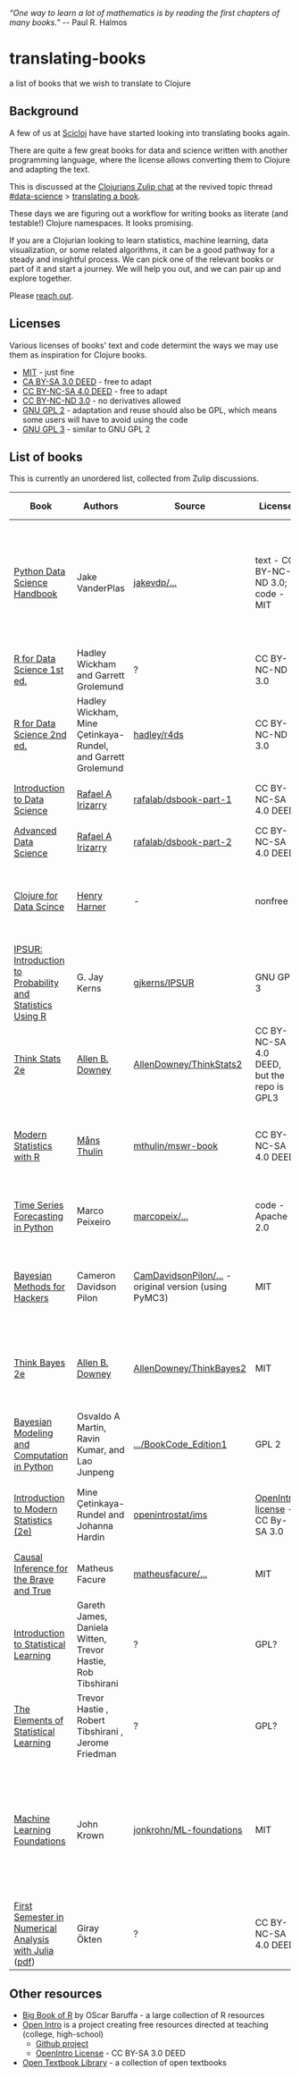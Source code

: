 *“One way to learn a lot of mathematics is by reading the first chapters of many books.”* -- Paul R. Halmos

# translating-books
a list of books that we wish to translate to Clojure

## Background
A few of us at [Scicloj](https://scicloj.github.io/) have have started looking into translating books again.

There are quite a few great books for data and science written with another programming language, where the license allows converting them to Clojure and adapting the text.

This is discussed at the [Clojurians Zulip chat](https://scicloj.github.io/docs/community/chat/) at the revived topic thread [#data-science](https://clojurians.zulipchat.com/#narrow/stream/151924-data-science) > [translating a book](https://clojurians.zulipchat.com/#narrow/stream/151924-data-science/topic/translating.20a.20book).

These days we are figuring out a workflow for writing books as literate (and testable!) Clojure namespaces. It looks promising.

If you are a Clojurian looking to learn statistics, machine learning, data visualization, or some related algorithms, it can be a good pathway for a steady and insightful process.
We can pick one of the relevant books or part of it and start a journey. We will help you out, and we can pair up and explore together.

Please [reach out](https://scicloj.github.io/docs/community/contact/).

## Licenses

Various licenses of books' text and code determint the ways we may use them as inspiration for Clojure books.

- [MIT](https://opensource.org/license/mit) - just fine
- [CA BY-SA 3.0 DEED](https://creativecommons.org/licenses/by-sa/3.0/deed.en) - free to adapt
- [CC BY-NC-SA 4.0 DEED](https://creativecommons.org/licenses/by-nc-sa/4.0/) - free to adapt
- [CC BY-NC-ND 3.0](https://creativecommons.org/licenses/by-nc-nd/3.0/) - no derivatives allowed
- [GNU GPL 2](https://www.gnu.org/licenses/old-licenses/gpl-2.0.html) - adaptation and reuse should also be GPL, which means some users will have to avoid using the code
- [GNU GPL 3](https://www.gnu.org/licenses/gpl-3.0.html) - similar to GNU GPL 2

## List of books

This is currently an unordered list, collected from Zulip discussions.

| Book                                                                                                                                                                                        | Authors                                                      | Source                                                                                                                                                  | License                                                                | Comments                                                                                                                                                                           | Translation status                                                                                                                                                                                                                                 |
|---------------------------------------------------------------------------------------------------------------------------------------------------------------------------------------------|--------------------------------------------------------------|---------------------------------------------------------------------------------------------------------------------------------------------------------|------------------------------------------------------------------------|------------------------------------------------------------------------------------------------------------------------------------------------------------------------------------|----------------------------------------------------------------------------------------------------------------------------------------------------------------------------------------------------------------------------------------------------|
| [Python Data Science Handbook](https://jakevdp.github.io/PythonDataScienceHandbook/)                                                                                                        | Jake VanderPlas                                              | [jakevdp/...](https://github.com/jakevdp/PythonDataScienceHandbook)                                                                                     | text - CC BY-NC-ND 3.0; code - MIT                                     |                                                                                                                                                                                    | started at [scicloj-data-science-handbook](https://github.com/scicloj/scicloj-data-science-handbook/) (2021), recently restarted at [python-data-science-handbook-in-clojure](https://github.com/scicloj/python-data-science-handbook-in-clojure/) |
| [R for Data Science 1st ed.](https://r4ds.had.co.nz/)                                                                                                                                       | Hadley Wickham and Garrett Grolemund                         | ?                                                                                                                                                       | CC BY-NC-ND 3.0                                                        |                                                                                                                                                                                    | started some drafts in the past                                                                                                                                                                                                                    |
| [R for Data Science 2nd ed.](https://r4ds.hadley.nz/)                                                                                                                                       | Hadley Wickham, Mine Çetinkaya-Rundel, and Garrett Grolemund | [hadley/r4ds](https://github.com/hadley/r4ds)                                                                                                           | CC BY-NC-ND 3.0                                                        | permission from the authors & publisher                                                                                                                                            |                                                                                                                                                                                                                                                    |
| [Introduction to Data Science](https://rafalab.dfci.harvard.edu/dsbook-part-1/)                                                                                                             | [Rafael A Irizarry](https://github.com/rafalab)              | [rafalab/dsbook-part-1](https://github.com/rafalab/dsbook-part-1)                                                                                       | CC BY-NC-SA 4.0 DEED                                                   | The author's [earlier book](https://rafalab.dfci.harvard.edu/pages/books.html) has mixed reviews                                                                                   |                                                                                                                                                                                                                                                    |
| [Advanced Data Science](https://rafalab.dfci.harvard.edu/dsbook-part-2/prob/intro-to-prob.html)                                                                                             | [Rafael A Irizarry](https://github.com/rafalab)              | [rafalab/dsbook-part-2](https://github.com/rafalab/dsbook-part-2)                                                                                       | CC BY-NC-SA 4.0 DEED                                                   |                                                                                                                                                                                    |                                                                                                                                                                                                                                                    |
| [Clojure for Data Scince](https://clojuredatascience.com/pages/about.html)                                                                                                                  | [Henry Harner](https://henrygarner.com/)                     | -                                                                                                                                                       | nonfree                                                                | Great teaching, outdated use of libraries, can be a great source of inspiration                                                                                                    |                                                                                                                                                                                                                                                    |
| [IPSUR: Introduction to Probability and Statistics Using R](https://github.com/gjkerns/IPSUR)                                                                                               | G. Jay Kerns                                                 | [gjkerns/IPSUR](https://github.com/gjkerns/IPSUR)                                                                                                       | GNU GPL 3                                                              | great teaching of probability contepts through code (dedicated package)                                                                                                            |                                                                                                                                                                                                                                                    |
| [Think Stats 2e](https://greenteapress.com/thinkstats2/html/index.html)                                                                                                                     | [Allen B. Downey](https://www.allendowney.com/wp/)           | [AllenDowney/ThinkStats2](https://github.com/AllenDowney/ThinkStats2)                                                                                   | CC BY-NC-SA 4.0 DEED, but the repo is GPL3                             | The author has agreed we'd convert it.                                                                                                                                             |                                                                                                                                                                                                                                                    |
| [Modern Statistics with R](https://modernstatisticswithr.com/)                                                                                                                              | [Måns Thulin](https://mansthulin.se/)                        | [mthulin/mswr-book](https://github.com/mthulin/mswr-book)                                                                                               | CC BY-NC-SA 4.0 DEED                                                   | RMarkdown, notebook conversion can be partially automated                                                                                                                          | Carsten, generateme, Daniel independently started working on some parts                                                                                                                                                                            |
| [Time Series Forecasting in Python](https://www.manning.com/books/time-series-forecasting-in-python-book)                                                                                   | Marco Peixeiro                                               | [marcopeix/...](https://github.com/marcopeix/TimeSeriesForecastingInPython)                                                                             | code - Apache 2.0                                                      |                                                                                                                                                                                    | Amer started - [xfthhxk/time-series-analysis](https://github.com/xfthhxk/time-series-analysis)                                                                                                                                                     |
| [Bayesian Methods for Hackers](https://dataorigami.net/Probabilistic-Programming-and-Bayesian-Methods-for-Hackers/)                                                                         | Cameron Davidson Pilon                                       | [CamDavidsonPilon/...](https://github.com/CamDavidsonPilon/Probabilistic-Programming-and-Bayesian-Methods-for-Hackers) - original version (using PyMC3) | MIT                                                                    | Conversions to other Bayesian libraries exist, e.g. [to R + Stan](https://jduncstats.com/bayes-hackr/2021-01-08-bayes-hackr-ch1/) by [Josh Duncan](https://github.com/joshualeond) |                                                                                                                                                                                                                                                    |
| [Think Bayes 2e](https://greenteapress.com/wp/think-bayes/)                                                                                                                                 | [Allen B. Downey](https://www.allendowney.com/wp/)           | [AllenDowney/ThinkBayes2](https://github.com/AllenDowney/ThinkBayes2)                                                                                   | MIT                                                                    |                                                                                                                                                                                    | Karthik is looking into it; 1e has been partially converted by differen people                                                                                                                                                                     |
| [Bayesian Modeling and Computation in Python](https://bayesiancomputationbook.com/welcome.html)                                                                                             | Osvaldo A Martin, Ravin Kumar, and Lao Junpeng               | [.../BookCode_Edition1](https://github.com/BayesianModelingandComputationInPython/BookCode_Edition1)                                                    | GPL 2                                                                  | we had a reading group at the [Jointprob community](https://scicloj.github.io/docs/community/groups/jointprob/)                                                                    |                                                                                                                                                                                                                                                    |
| [Introduction to Modern Statistics (2e)](https://openintro-ims2.netlify.app/)                                                                                                               | Mine Çetinkaya-Rundel and Johanna Hardin                     | [openintrostat/ims](https://github.com/openintrostat/ims)                                                                                               | [OpenIntro license](https://www.openintro.org/license/) - CC By-SA 3.0 | WIP; a Quarto book with R Tidyverse code, lots of styling and illustrations                                                                                                        |                                                                                                                                                                                                                                                    |
| [Causal Inference for the Brave and True](https://matheusfacure.github.io/python-causality-handbook/landing-page.html)                                                                      | Matheus Facure                                               | [matheusfacure/...](https://github.com/matheusfacure/python-causality-handbook)                                                                         | MIT                                                                    |                                                                                                                                                                                    |                                                                                                                                                                                                                                                    |
| [Introduction to Statistical Learning](https://www.statlearning.com/)                                                                                                                       | Gareth James, Daniela Witten, Trevor Hastie, Rob Tibshirani  | ?                                                                                                                                                       | GPL?                                                                   |                                                                                                                                                                                    |                                                                                                                                                                                                                                                    |
| [The Elements of Statistical Learning](https://hastie.su.domains/Papers/ESLII.pdf)                                                                                                          | Trevor Hastie , Robert Tibshirani , Jerome Friedman          | ?                                                                                                                                                       | GPL?                                                                   |                                                                                                                                                                                    |                                                                                                                                                                                                                                                    |
| [Machine Learning Foundations](https://github.com/jonkrohn/ML-foundations/)                                                                                                                 | John Krown                                                   | [jonkrohn/ML-foundations]((https://github.com/jonkrohn/ML-foundations/))                                                                                | MIT                                                                    | a series of Jupyter notebooks accompanying a video course, offering introductions to core topics at the foundations of ML                                                          |                                                                                                                                                                                                                                                    |
| [First Semester in Numerical Analysis with Julia](https://open.umn.edu/opentextbooks/textbooks/710) ([pdf](https://uilis.usk.ac.id/oer/files/original/aa4c33bd9eeba8b979b3033a615b60c8.pdf)) | Giray Ökten                                                  | ?                                                                                                                                                       | CC BY-NC-SA 4.0 DEED                                                   |                                                                                                                                                                                    |                                                                                                                                                                                                                                                    |

## Other resources
- [Big Book of R](https://www.bigbookofr.com/) by OScar Baruffa - a large collection of R resources
- [Open Intro](https://www.openintro.org/) is a project creating free resources directed at teaching (college, high-school)
  - [Github project](https://github.com/OpenIntroStat)
  - [OpenIntro License](https://www.openintro.org/license/) - CC BY-SA 3.0 DEED
- [Open Textbook Library](https://open.umn.edu/opentextbooks/) - a collection of open textbooks
